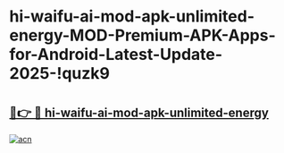 # hi-waifu-ai-mod-apk-unlimited-energy-MOD-Premium-APK-Apps-for-Android-Latest-Update-2025-!quzk9

# <h2><a href="https://dt1pwg.esa.edu.pl?title=hi-waifu-ai-mod-apk-unlimited-energy&ref=quzk9">🔗👉 🔴 hi-waifu-ai-mod-apk-unlimited-energy</a></h2>

[![acn](https://github.com/user-attachments/assets/0f9c940e-d8b0-45ae-aac7-cd30a18b3e1c)](https://dt1pwg.esa.edu.pl?title=hi-waifu-ai-mod-apk-unlimited-energy&ref=quzk9)

